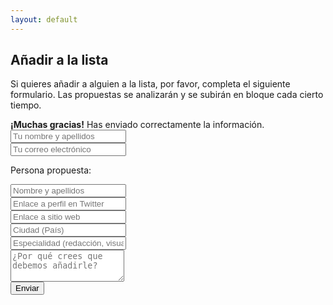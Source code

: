 ```yaml
---
layout: default
---
```

<h2>Añadir a la lista</h2>

<p class="lead">
Si quieres añadir a alguien a la lista, por favor, completa el siguiente formulario. Las propuestas se analizarán y se subirán en bloque cada cierto tiempo.</p>

<div id="thank-you-message" class="collapse" role="alert">
  <strong>¡Muchas gracias!</strong> Has enviado correctamente la información.
</div>

<form action="https://getsimpleform.com/messages?form_api_token=783b6c9bb4e486be36be5ff73fc3803f" method="post">
<input type="hidden" name="redirect_to" value='http://mip.umh.es/djspain{{ page.url }}#thank-you'/>

<!-- Text input-->
<div class="form-group">
<input name="Formulario Periodistas de Datos" type="text" class="form-control" id="nombre" placeholder="Tu nombre y apellidos" required data-validation-required-message="Por favor, escribe tu nombre.">
</div>
<div class="form-group">
<input name="email" id="email" type="email" class="form-control" placeholder="Tu correo electrónico" required data-validation-required-message="Escribe una dirección de correo válida.">
</div>

<p class="lead">Persona propuesta:</p>
<div class="form-group">
<input name="nombre" id="propuesta" type="text" class="form-control" placeholder="Nombre y apellidos">
</div>
<div class="form-group">
<input name="alias" id="twitter" type="text" class="form-control" placeholder="Enlace a perfil en Twitter">
</div>
<div class="form-group">
<input name="sitio web" id="web" type="text" class="form-control" placeholder="Enlace a sitio web">
</div>
<div class="form-group">
<input name="ciudad" id="ciudad" type="text" class="form-control" placeholder="Ciudad (País)">
</div>

<!-- Text
<div class="form-group">
<select class="form-control" name="modalidad">
<option selected>Elige modalidad</option>
<option value="presencial" id="presencial">Presencial</option>
<option value="online" id="online">Online</option>
</select>
</div>
input-->
<div class="form-group">
<input name="especialidad" id="etiquetas" type="text" class="form-control" placeholder="Especialidad (redacción, visualización...)">
</div>                          
<div class="form-group">
<textarea name="razones" class="libre" id="libre" type="text" class="form-control" placeholder="¿Por qué crees que debemos añadirle?" rows="3"></textarea>
</div>
<button id="button" class="btn btn-primary btn-lg btn-block mb-3">Enviar</button>
</form>